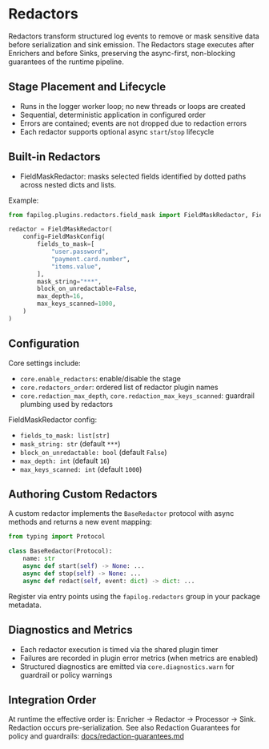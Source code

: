 # Redactors

Redactors transform structured log events to remove or mask sensitive data before serialization and sink emission. The Redactors stage executes after Enrichers and before Sinks, preserving the async-first, non-blocking guarantees of the runtime pipeline.

## Stage Placement and Lifecycle

- Runs in the logger worker loop; no new threads or loops are created
- Sequential, deterministic application in configured order
- Errors are contained; events are not dropped due to redaction errors
- Each redactor supports optional async `start`/`stop` lifecycle

## Built-in Redactors

- FieldMaskRedactor: masks selected fields identified by dotted paths across nested dicts and lists.

Example:

```python
from fapilog.plugins.redactors.field_mask import FieldMaskRedactor, FieldMaskConfig

redactor = FieldMaskRedactor(
    config=FieldMaskConfig(
        fields_to_mask=[
            "user.password",
            "payment.card.number",
            "items.value",
        ],
        mask_string="***",
        block_on_unredactable=False,
        max_depth=16,
        max_keys_scanned=1000,
    )
)
```

## Configuration

Core settings include:
- `core.enable_redactors`: enable/disable the stage
- `core.redactors_order`: ordered list of redactor plugin names
- `core.redaction_max_depth`, `core.redaction_max_keys_scanned`: guardrail plumbing used by redactors

FieldMaskRedactor config:
- `fields_to_mask: list[str]`
- `mask_string: str` (default `***`)
- `block_on_unredactable: bool` (default `False`)
- `max_depth: int` (default `16`)
- `max_keys_scanned: int` (default `1000`)

## Authoring Custom Redactors

A custom redactor implements the `BaseRedactor` protocol with async methods and returns a new event mapping:

```python
from typing import Protocol

class BaseRedactor(Protocol):
    name: str
    async def start(self) -> None: ...
    async def stop(self) -> None: ...
    async def redact(self, event: dict) -> dict: ...
```

Register via entry points using the `fapilog.redactors` group in your package metadata.

## Diagnostics and Metrics

- Each redactor execution is timed via the shared plugin timer
- Failures are recorded in plugin error metrics (when metrics are enabled)
- Structured diagnostics are emitted via `core.diagnostics.warn` for guardrail or policy warnings

## Integration Order

At runtime the effective order is: Enricher → Redactor → Processor → Sink.
Redaction occurs pre-serialization. See also Redaction Guarantees for policy and guardrails: [docs/redaction-guarantees.md](../redaction-guarantees.md)
